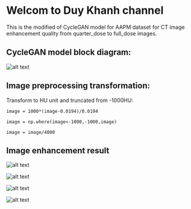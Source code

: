 # Welcom to Duy Khanh channel
This is the modified of CycleGAN model for AAPM dataset for CT image enhancement quality from quarter_dose to full_dose images.

## CycleGAN model block diagram: 
![alt text](https://user-images.githubusercontent.com/64471569/142429396-6d255378-4adb-4d95-be1d-1546cbf1b598.png)

## Image preprocessing transformation:
Transform to HU unit and truncated from -1000HU:

    image = 1000*(image-0.0194)/0.0194

    image = np.where(image<-1000,-1000,image)
    
    image = image/4000

## Image enhancement result 
![alt text](https://user-images.githubusercontent.com/64471569/147317421-0484c4a2-8c90-4178-adb2-50df4b125086.png)

![alt text](https://user-images.githubusercontent.com/64471569/147317498-04571336-422f-4ca4-b459-ca666bac677d.png)

![alt text](https://user-images.githubusercontent.com/64471569/147317601-21fa6f74-0f20-494e-9000-deec40bfbd41.png)

![alt text](https://user-images.githubusercontent.com/64471569/147317655-8f6ae53e-5f89-479a-883b-2671b5a6d3b6.png)
